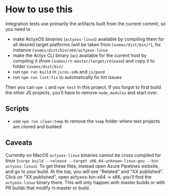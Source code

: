 # How to use this

Integration tests use primarily the artifacts built from the current commit, so you need to

- make ActyxOS binaries (`actyxos-linux`) available by compiling them for all desired target platforms (will be taken from `Cosmos/dist/bin/*`), for instance `Cosmos/dist/bin/x64/actyxos-linux`
- make the Actyx CLI binary (`ax`) available for the current host by compiling it (from `Cosmos/rt-master/target/release`) and copy it to folder `Cosmos/dist/bin/`
- run `npm run build` in `js/os-sdk` and `js/pond`
- run `npm run lint:fix` to automatically fix lint issues

Then you can `npm i` and `npm test` in this project. If you forgot to first build the other JS projects, you’ll have to remove `node_modules` and start over.

## Scripts

- use `npm run clean:temp` to remove the `temp` folder where test projects are cloned and builded

## Caveats

Currently on MacOS `actyxos-linux` binaries cannot be cross compiled for linux (`cargo build --release --target x86_64-unknown-linux-gnu --bin actyxos-linux`). To get these files, instead open Azure Pipelines website, and go to your build. At the top, you will see "Related" and "XX published". Click on "XX published", open actyxos-bin-x64 -> x66, you'll find the `actyxos-linux` binary there. This will only happen with master builds or with PR builds that modify rt-master or build.
